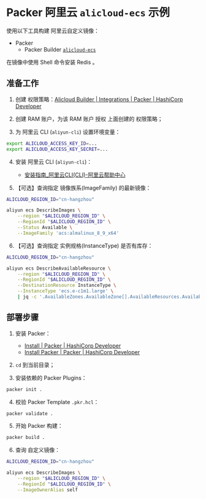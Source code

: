 
# Packer 阿里云 `alicloud-ecs` 示例

使用以下工具构建 阿里云自定义镜像：

- Packer
    - Packer Builder [`alicloud-ecs`](https://github.com/hashicorp/packer-plugin-alicloud)

在镜像中使用 Shell 命令安装 Redis 。

## 准备工作

1. 创建 权限策略：[Alicloud Builder | Integrations | Packer | HashiCorp Developer](https://developer.hashicorp.com/packer/integrations/hashicorp/alicloud/latest/components/builder/alicloud-ecs#alicloud-ram-permission)

2. 创建 RAM 账户，为该 RAM 账户 授权 上面创建的 权限策略；

3. 为 阿里云 CLI (`aliyun-cli`) 设置环境变量：

```bash
export ALICLOUD_ACCESS_KEY_ID=...
export ALICLOUD_ACCESS_KEY_SECRET=...
```

4. 安装 阿里云 CLI (`aliyun-cli`)：
    - [安装指南_阿里云CLI(CLI)-阿里云帮助中心](https://help.aliyun.com/zh/cli/installation-guide/)

5. 【可选】查询指定 镜像族系(ImageFamily) 的最新镜像：

```bash
ALICLOUD_REGION_ID="cn-hangzhou"

aliyun ecs DescribeImages \
    --region "$ALICLOUD_REGION_ID" \
    --RegionId "$ALICLOUD_REGION_ID" \
    --Status Available \
    --ImageFamily 'acs:almalinux_8_9_x64'
```

6. 【可选】查询指定 实例规格(InstanceType) 是否有库存：

```bash
ALICLOUD_REGION_ID="cn-hangzhou"

aliyun ecs DescribeAvailableResource \
    --region "$ALICLOUD_REGION_ID" \
    --RegionId "$ALICLOUD_REGION_ID" \
    --DestinationResource InstanceType \
    --InstanceType 'ecs.e-c1m1.large' \
    | jq -c '.AvailableZones.AvailableZone[].AvailableResources.AvailableResource[].SupportedResources'
```

## 部署步骤

1. 安装 Packer：
    - [Install | Packer | HashiCorp Developer](https://developer.hashicorp.com/packer/install)
    - [Install Packer | Packer | HashiCorp Developer](https://developer.hashicorp.com/packer/tutorials/docker-get-started/get-started-install-cli)

2. `cd` 到当前目录；

3. 安装依赖的 Packer Plugins：

```bash
packer init .
```

4. 校验 Packer Template `.pkr.hcl`：

```bash
packer validate .
```

5. 开始 Packer 构建：

```bash
packer build .
```

6. 查询 自定义镜像：

```bash
ALICLOUD_REGION_ID="cn-hangzhou"

aliyun ecs DescribeImages \
    --region "$ALICLOUD_REGION_ID" \
    --RegionId "$ALICLOUD_REGION_ID" \
    --ImageOwnerAlias self
```
